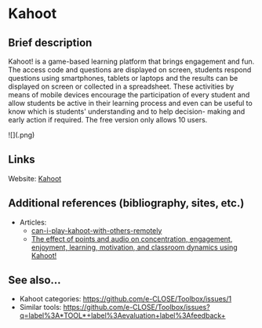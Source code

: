 # Kahoot

## Brief description

Kahoot! is a game-based learning platform that brings engagement and fun.
The access code and questions are displayed on screen, students respond questions using smartphones, tablets or laptops and the results can be displayed on screen or collected in a spreadsheet.
These activities by means of mobile devices encourage the participation of every student and allow students be active in their learning process and even can be useful to know which is students' understanding and to help decision- making and early action if required.
The free version only allows 10 users.

![](<Kahoot>.png)


## Links

Website:  [Kahoot](https://kahoot.com)


## Additional references (bibliography, sites, etc.)

+ Articles:
    - [can-i-play-kahoot-with-others-remotely ](https://web.archive.org/web/20180612142456/https://kahoot.uservoice.com/knowledgebase/articles/827223-can-i-play-kahoot-with-others-remotely)
    - [The effect of points and audio on concentration, engagement, enjoyment, learning, motivation, and classroom dynamics using Kahoot!](https://scholar.google.com/scholar?hl=en&as_sdt=1%2C5&q=%22The+effect+of+points+and+audio+on+concentration%2C+engagement%2C+enjoyment%2C+learning%2C+motivation%2C+and+classroom+dynamics+using+Kahoot%21%22&btnG=)


## See also...

+ Kahoot categories: https://github.com/e-CLOSE/Toolbox/issues/1
+ Similar tools: https://github.com/e-CLOSE/Toolbox/issues?q=label%3A*TOOL*+label%3Aevaluation+label%3Afeedback+


